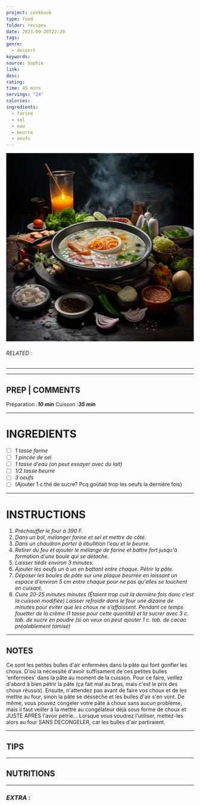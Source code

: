 ```yaml
---
project: cookbook
type: food
folder: recipes
date: 2023-09-20T22:29
tags: 
genre:
  - dessert
keywords: 
source: Sophie
link: 
desc: 
rating: 
time: 45 mins
servings: "24"
calories: 
ingredients:
  - farine
  - sel
  - eau
  - beurre
  - oeufs
---
```


![IMAGE](_default.png)

###### *RELATED* : 
---


---
## PREP | COMMENTS

Préparation :**_10 min_**
Cuisson :**_35 min_**

---
# INGREDIENTS

- [ ] _1 tasse farine_
- [ ] _1 pincée de sel_
- [ ] _1 tasse d'eau (on peut essayer avec du lait)_
- [ ] _1/2 tasse beurre_
- [ ] _3 oeufs_
- [ ] (Ajouter 1 c.thé de sucre? Pcq goûtait trop les oeufs la dernière fois)

---
# INSTRUCTIONS

1. _Préchauffer le four à 390 F._
2. _Dans un bol, mélanger farine et sel et mettre de côté._
3. _Dans un chaudron porter à ébullition l'eau et le beurre._
4. _Retirer du feu et ajouter le mélange de farine et battre fort jusqu'à formation d'une boule qui se détache._
5. _Laisser tièdir environ 3 minutes._
6. _Ajouter les oeufs un à un en battant entre chaque. Pétrir la pâte._
7. _Déposer les boules de pâte sur une plaque beurrée en laissant un espace d'environ 5 cm entre chaque pour ne pas qu'elles se touchent en cuisant._
8. _Cuire 20-25 minutes minutes (Étaient trop cuit la dernière fois donc c’est la cuisson modifiée) Laisser refroidir dans le four une dizaine de minutes pour éviter que les choux ne s’affaissent. Pendant ce temps fouetter de la crème (1 tasse pour cette quantité) et la sucrer avec 3 c. tab. de sucre en poudre (si on veux on peut ajouter 1 c. tab. de cacao préalablement tamisé)_

---
## NOTES

Ce sont les petites bulles d'air enfermées dans la pâte qui font gonfler les choux. D'où la nécessité d'avoir suffisament de ces petites bulles 'enfermées' dans la pâte au moment de la cuisson. Pour ce faire, veillez d'abord à bien pétrir la pâte (ça fait mal au bras, mais c'est le prix des choux réussis). Ensuite, n'attendez pas avant de faire vos choux et de les mettre au four, sinon la pâte se déssèche et les bulles d'air s'en vont. De même, vous pouvez congeler votre pâte à choux sans aucun problème, mais il faut veiller à la mettre au congélateur déjà sous forme de choux et JUSTE APRES l'avoir pétrie... Lorsque vous voudrez l'utiliser, mettez-les alors au four SANS DECONGELER, car les bulles d'air partiraient.

---
## TIPS



---
## NUTRITIONS



---
### *EXTRA* :



